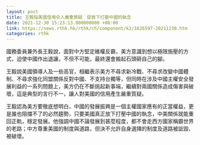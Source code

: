 ```yaml
---
layout: post
title: 王毅指美國信用令人嚴重質疑　促放下打壓中國的執念
date: 2021-12-30 15:23:13.000000000 +08:00
link: https://news.rthk.hk/rthk/ch/component/k2/1626597-20211230.htm
categories: rthk
---
```


國務委員兼外長王毅說，面對中方堅定維權反霸，美方意識到想以極限施壓的方式，迫使中國作出退讓，不但不可能，最終還會搬起石頭砸自己的腳。

王毅說美國領導人及一些高官，相繼表示美方不尋求新冷戰、不尋求改變中國體制、不尋求強化同盟關係反對中國、不支持台獨等，但同時在涉及中國主權安全發展利益的一系列問題上，美方仍在不斷挑起新事端，繼續對兩國關係造成傷害與破壞，這是典型的言行不一，讓人對美國的信用產生嚴重質疑。

王毅認為美方要徹底想明白，中國的發展振興是一個主權國家應有的正當權益，更是誰也阻擋不了的必然趨勢，只要美國真正放下打壓中國的執念，中美關係就能重回正軌，穩定發展。他強調中國不論發展到甚麼程度，都不會走西方國家稱霸世界的老路；中方尊重美國的制度與道路，但決不允許自身選擇的制度及道路被詆毀、被破壞。
